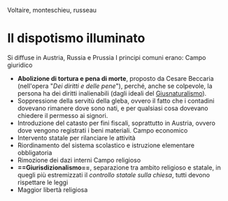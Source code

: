 Voltaire, monteschieu, russeau

# Il dispotismo illuminato
Si diffuse in Austria, Russia e Prussia
I principi comuni erano:
Campo giuridico
- **Abolizione di tortura e pena di morte**, proposto da Cesare Beccaria (nell'opera "*Dei diritti e delle pene*"), perché, anche se colpevole, la persona ha dei diritti inalienabili (dagli ideali del [Giusnaturalismo](Giusnaturalismo.md)).
- Soppressione della servitù della gleba, ovvero il fatto che i contadini dovevano rimanere dove sono nati, e per qualsiasi cosa dovevano chiedere il permesso ai signori.
- Introduzione del catasto per fini fiscali, soprattutto in Austria, ovvero dove vengono registrati i beni materiali.
Campo economico
- Intervento statale per rilanciare le attività
- Riordinamento del sistema scolastico e istruzione elementare obbligatoria
- Rimozione dei dazi interni
Campo religioso
- **==Giurisdizionalismo==**, separazione tra ambito religioso e statale, in quegli più estremizzati il *controllo statale sulla chiesa*, tutti devono rispettare le leggi
- Maggior libertà religiosa